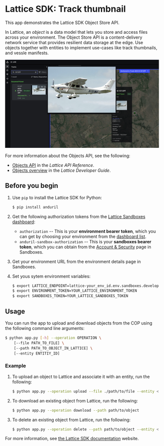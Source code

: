 # Lattice SDK: Track thumbnail

This app demonstrates the Lattice SDK Object Store API.

In Lattice, an *object* is a data model that lets you store and access files across your environment.
The Object Store API is a content-delivery network service that provides resilient data storage at the edge.
Use objects together with entities to implement use-cases like track thumbnails, and vessle manifests.

![Image showing the Lattice UI with a track thumbnail displayed](./assets/lattice-ui-track-panel-n113pf-thumbnail.png)

For more information about the Objects API, see the following:
- [Objects API](https://developer.anduril.com/reference/rest/objects) in the *Lattice API Reference*.
- [Objects overview](https://developer.anduril.com/guides/objects/overview) in the *Lattice Developer Guide*.

## Before you begin

1. Use `pip` to install the Lattice SDK for Python:

    ```bash
    $ pip install anduril
    ```

1. Get the following authorization tokens from the [Lattice Sandboxes dashboard](/sandboxes.developer.anduril.com):
    - ```authorization``` -- This is your **environment bearer token**, which you can get by choosing your environment
        from the [dashboard list](https://sandboxes.developer.anduril.com/idee/environments).
    - ```anduril-sandbox-authorization``` -- This is your **sandboxes bearer token**, which you can obtain from the
        [Account & Security](https://sandboxes.developer.anduril.com/user-settings) page in Sandboxes.

1. Get your environment URL from the environment details page in Sandboxes.

1. Set yous sytem environment variables:

    ```bash 
    $ export LATTICE_ENDPOINT=lattice-your_env_id.env.sandboxes.developer.anduril.com
    $ export ENVIRONMENT_TOKEN=YOUR_LATTICE_ENVIRONMENT_TOKEN
    $ export SANDBOXES_TOKEN=YOUR_LATTICE_SANDBOXES_TOKEN
    ```

## Usage

You can run the app to upload and download objects from the COP using the following command line arguments:

```bash
$ python app.py [-h] --operation OPERATION \
    [--file PATH_TO_FILE] \
    [--path PATH_TO_OBJECT_IN_LATTICE] \
    [--entity ENTITIY_ID]
```

### Example

1. To upload an object to Lattice and associate it with an entity, run the following:

    ```bash
    $ python app.py --operation upload --file ./path/to/file --entity <entityId>
    ```

1. To download an existing object from Lattice, run the following:

    ```bash
    $ python app.py --operation download --path path/to/object
    ```
1. To delete an existing object from Lattice, run the following:

    ```bash
    $ python app.py --operation delete --path path/to/object --entity <entityId>
    ```

For more information, see [the Lattice SDK documentation](https://developer.anduril.com) website.
